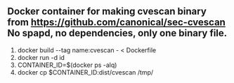 Docker container for making cvescan binary from https://github.com/canonical/sec-cvescan No spapd, no dependencies, only one binary file.
---
1) docker build --tag name:cvescan - < Dockerfile
2) docker run -d id
3) CONTAINER_ID=$(docker ps -alq)
4) docker cp $CONTAINER_ID:dist/cvescan /tmp/
